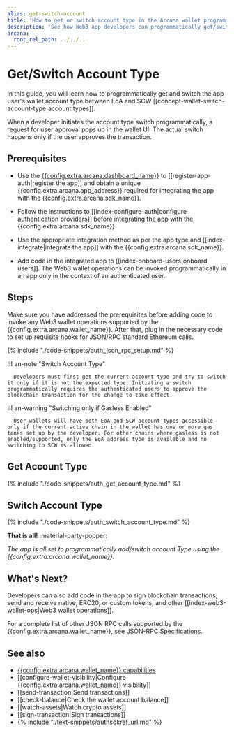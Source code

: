 ```yaml
---
alias: get-switch-account
title: 'How to get or switch account type in the Arcana wallet programmatically'
description: 'See how Web3 app developers can programmatically get/switch account type in the Arcana wallet. App users can also view/switch the active wallet account type via UI.'
arcana:
  root_rel_path: ../../..
---
```


# Get/Switch Account Type

In this guide, you will learn how to programmatically get and switch the app user's wallet account type between EoA and SCW [[concept-wallet-switch-account-type|account types]].

When a developer initiates the account type switch programmatically, a request for user approval pops up in the wallet UI. The actual switch happens only if the user approves the transaction.

## Prerequisites

* Use the [{{config.extra.arcana.dashboard_name}}]({{page.meta.arcana.root_rel_path}}/concepts/dashboard.md) to [[register-app-auth|register the app]] and obtain a unique {{config.extra.arcana.app_address}} required for integrating the app with the {{config.extra.arcana.sdk_name}}.

* Follow the instructions to [[index-configure-auth|configure authentication providers]] before integrating the app with the {{config.extra.arcana.sdk_name}}.
  
* Use the appropriate integration method as per the app type and [[index-integrate|integrate the app]] with the {{config.extra.arcana.sdk_name}}.

* Add code in the integrated app to [[index-onboard-users|onboard users]]. The Web3 wallet operations can be invoked programmatically in an app only in the context of an authenticated user.

## Steps

Make sure you have addressed the prerequisites before adding code to invoke any Web3 wallet operations supported by the {{config.extra.arcana.wallet_name}}. After that, plug in the necessary code to set up requisite hooks for JSON/RPC standard Ethereum calls.

{% include "./code-snippets/auth_json_rpc_setup.md" %}

!!! an-note "Switch Account Type"

      Developers must first get the current account type and try to switch it only if it is not the expected type. Initiating a switch programmatically requires the authenticated users to approve the blockchain transaction for the change to take effect.

!!! an-warning "Switching only if Gasless Enabled"

      User wallets will have both EoA and SCW account types accessible only if the current active chain in the wallet has one or more gas tanks set up by the developer. For other chains where gasless is not enabled/supported, only the EoA address type is available and no switching to SCW is allowed.
      
## Get Account Type

{% include "./code-snippets/auth_get_account_type.md" %}

## Switch Account Type

{% include "./code-snippets/auth_switch_account_type.md" %}

**That is all!**  :material-party-popper:

*The app is all set to programmatically add/switch account Type using the {{config.extra.arcana.wallet_name}}.*

## What's Next?

Developers can also add code in the app to sign blockchain transactions, send and receive native, ERC20, or custom tokens, and other [[index-web3-wallet-ops|Web3 wallet operations]].

For a complete list of other JSON RPC calls supported by the {{config.extra.arcana.wallet_name}}, see [JSON-RPC Specifications](https://ethereum.github.io/execution-apis/api-documentation/). 

## See also

* [{{config.extra.arcana.wallet_name}} capabilities]({{page.meta.arcana.root_rel_path}}/concepts/anwallet/index.md)
* [[configure-wallet-visibility|Configure {{config.extra.arcana.wallet_name}} visibility]]
* [[send-transaction|Send transactions]]
* [[check-balance|Check the wallet account balance]]
* [[watch-assets|Watch crypto assets]]
* [[sign-transaction|Sign transactions]]
* {% include "./text-snippets/authsdkref_url.md" %}
